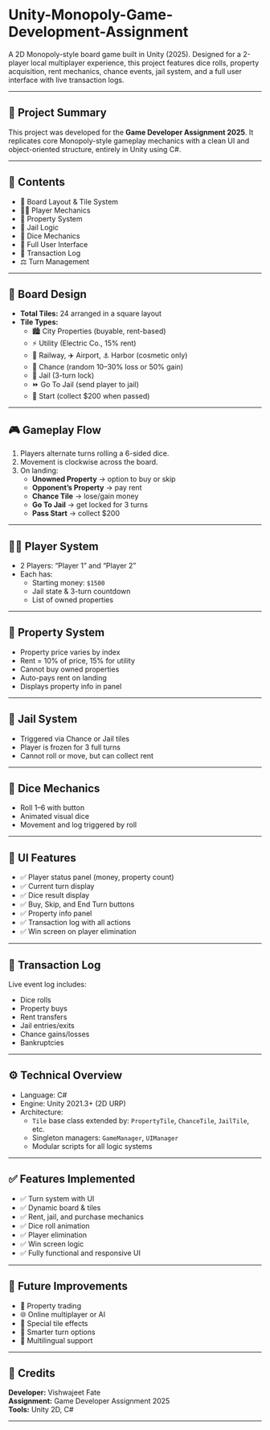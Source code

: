 # Unity-Monopoly-Game-Development-Assignment
A 2D Monopoly-style board game built in Unity (2025). Designed for a 2-player local multiplayer experience, this project features dice rolls, property acquisition, rent mechanics, chance events, jail system, and a full user interface with live transaction logs.

---

## 📆 Project Summary

This project was developed for the **Game Developer Assignment 2025**. It replicates core Monopoly-style gameplay mechanics with a clean UI and object-oriented structure, entirely in Unity using C#.

---

## 📂 Contents

- 🧱 Board Layout & Tile System  
- 🧍‍♂️ Player Mechanics  
- 💸 Property System  
- 🚓 Jail Logic  
- 🎲 Dice Mechanics  
- 🎨 Full User Interface  
- 🧾 Transaction Log  
- ⚖️ Turn Management  

---

## 🧱 Board Design

- **Total Tiles:** 24 arranged in a square layout
- **Tile Types:**
  - 🏙 City Properties (buyable, rent-based)
  - ⚡ Utility (Electric Co., 15% rent)
  - 🚆 Railway, ✈️ Airport, ⚓ Harbor (cosmetic only)
  - 🎲 Chance (random 10–30% loss or 50% gain)
  - 🚓 Jail (3-turn lock)
  - ⏩ Go To Jail (send player to jail)
  - 🏁 Start (collect $200 when passed)

---

## 🎮 Gameplay Flow

1. Players alternate turns rolling a 6-sided dice.
2. Movement is clockwise across the board.
3. On landing:
   - **Unowned Property** → option to buy or skip
   - **Opponent’s Property** → pay rent
   - **Chance Tile** → lose/gain money
   - **Go To Jail** → get locked for 3 turns
   - **Pass Start** → collect $200

---

## 🧍‍♂️ Player System

- 2 Players: “Player 1” and “Player 2”
- Each has:
  - Starting money: `$1500`
  - Jail state & 3-turn countdown
  - List of owned properties

---

## 💸 Property System

- Property price varies by index
- Rent = 10% of price, 15% for utility
- Cannot buy owned properties
- Auto-pays rent on landing
- Displays property info in panel

---

## 🚓 Jail System

- Triggered via Chance or Jail tiles
- Player is frozen for 3 full turns
- Cannot roll or move, but can collect rent

---

## 🎲 Dice Mechanics

- Roll 1–6 with button
- Animated visual dice
- Movement and log triggered by roll

---

## 🎨 UI Features

- ✅ Player status panel (money, property count)
- ✅ Current turn display
- ✅ Dice result display
- ✅ Buy, Skip, and End Turn buttons
- ✅ Property info panel
- ✅ Transaction log with all actions
- ✅ Win screen on player elimination

---

## 🧾 Transaction Log

Live event log includes:
- Dice rolls
- Property buys
- Rent transfers
- Jail entries/exits
- Chance gains/losses
- Bankruptcies

---

## ⚙️ Technical Overview

- Language: C#
- Engine: Unity 2021.3+ (2D URP)
- Architecture:
  - `Tile` base class extended by: `PropertyTile`, `ChanceTile`, `JailTile`, etc.
  - Singleton managers: `GameManager`, `UIManager`
  - Modular scripts for all logic systems

---

## ✅ Features Implemented

- ✅ Turn system with UI
- ✅ Dynamic board & tiles
- ✅ Rent, jail, and purchase mechanics
- ✅ Dice roll animation
- ✅ Player elimination
- ✅ Win screen logic
- ✅ Fully functional and responsive UI

---

## 🧠 Future Improvements

- 🔁 Property trading
- 🌐 Online multiplayer or AI
- 🎨 Special tile effects
- 🧠 Smarter turn options
- 💬 Multilingual support

---

## 🏁 Credits

**Developer:** Vishwajeet Fate  
**Assignment:** Game Developer Assignment 2025  
**Tools:** Unity 2D, C#

---
